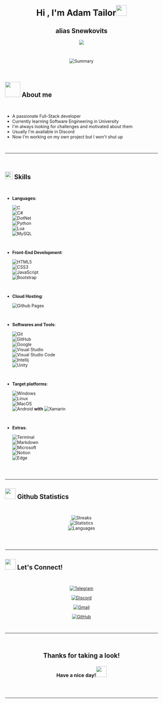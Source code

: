 <h1 align="center"><b>Hi , I'm Adam Tailor</b><img src="https://media.giphy.com/media/hvRJCLFzcasrR4ia7z/giphy.gif" width="35"></h1>
<h2 align="center">alias <b>Snewkovits</b> </h2>

<p align="center">
  <a href="https://github.com/DenverCoder1/readme-typing-svg"><img src="https://readme-typing-svg.herokuapp.com?font=Time+New+Roman&color=cyan&size=25&center=true&vCenter=true&width=600&height=100&lines=I'm+glad+to+see+you+there...;++;Software+Engineering+Student,;Active+Learner/Researcher,;Love+to+learn+new+stuffs..<3"></a>
</p>


<br>

<div align="center">

![Summary](https://github-profile-summary-cards.vercel.app/api/cards/profile-details?username=Snewkovits&theme=github_dark)
	
</div>

<br>

<h2><img src = "https://media3.giphy.com/media/3iyKHMIKg5VWG6qHUm/giphy.gif?cid=ecf05e47k6vye2ctanofs90aup6t97d3bclb1917r7lsfnsw&ep=v1_stickers_search&rid=giphy.gif&ct=s" width="50px"> <b>About me</b></h2>


<br>


- A passionate Full-Stack developer
- Currently learning Software Engineering in University
- I'm always looking for challenges and motivated about them
- Usually I'm available in Discord
- Now I'm working on my own project but I won't shut up

<br>

---

<br>

<h2><img src="https://media1.giphy.com/media/kAm4u0lhDCmXnugz6p/giphy.gif?cid=ecf05e476rg3cn1gt51ik7yjl8gpfl4blm5x992u2ffobd71&ep=v1_stickers_search&rid=giphy.gif&ct=ts" width ="25px"><b> Skills</b></h2>
<br>

<p align="center">

- **Languages**:
    
    ![C](https://img.shields.io/badge/C%20-%232370ED.svg?style=for-the-badge&logo=c&logoColor=white)<br>
    ![C#](https://img.shields.io/badge/C%23-239120?style=for-the-badge&logo=c-sharp&logoColor=white)<br>
    ![DotNet](https://img.shields.io/badge/.NET-5C2D91?style=for-the-badge&logo=.net&logoColor=white)<br>
    ![Python](https://img.shields.io/badge/Python%20-%2314354C.svg?style=for-the-badge&logo=python&logoColor=white)<br>
    ![Lua](https://img.shields.io/badge/Lua-2C2D72?style=for-the-badge&logo=lua&logoColor=white)<br>
    ![MySQL](https://img.shields.io/badge/MySQL-00000F?style=for-the-badge&logo=mysql&logoColor=white)

<br>   
    
- **Front-End Development**:

   ![HTML5](https://img.shields.io/badge/HTML5%20-%23E34F26.svg?style=for-the-badge&logo=html5&logoColor=white)<br>
   ![CSS3](https://img.shields.io/badge/CSS%20-%231572B6.svg?style=for-the-badge&logo=css3&logoColor=white)<br>
   ![JavaScript](https://img.shields.io/badge/JavaScript%20-%23F7DF1E.svg?style=for-the-badge&logo=javascript&logoColor=black)<br>
   ![Bootstrap](https://img.shields.io/badge/Bootstrap-563D7C?style=for-the-badge&logo=bootstrap&logoColor=white)

<br>

- **Cloud Hosting**:

    ![Github Pages](https://img.shields.io/badge/GitHub%20Pages-%23327FC7.svg?style=for-the-badge&logo=github&logoColor=white)
    
<br>

- **Softwares and Tools**:

    ![Git](https://img.shields.io/badge/git-%23F05033.svg?style=for-the-badge&logo=git&logoColor=white)<br>
    ![GitHub](https://img.shields.io/badge/github-%23121011.svg?style=for-the-badge&logo=github&logoColor=white)<br>
    ![Google](https://img.shields.io/badge/google-%234285F4.svg?style=for-the-badge&logo=google&logoColor=white)<br>
    ![Visual Studio](https://img.shields.io/badge/Visual_Studio-5C2D91?style=for-the-badge&logo=visual%20studio&logoColor=white)<br>
    ![Visual Studio Code](https://img.shields.io/badge/Visual%20Studio%20Code-0078d7.svg?style=for-the-badge&logo=visual-studio-code&logoColor=white)<br>
    ![Intellij](https://img.shields.io/badge/IntelliJ_IDEA-000000.svg?style=for-the-badge&logo=intellij-idea&logoColor=white)<br>
    ![Unity](https://img.shields.io/badge/Unity-100000?style=for-the-badge&logo=unity&logoColor=white)

<br>

- **Target platforms**:

    ![Windows](https://img.shields.io/badge/Windows-0078D6?style=for-the-badge&logo=windows&logoColor=white)<br>
    ![Linux](https://img.shields.io/badge/Linux-FCC624?style=for-the-badge&logo=linux&logoColor=black)<br>
    ![MacOS](https://img.shields.io/badge/mac%20os-000000?style=for-the-badge&logo=apple&logoColor=white) <br>
    ![Android](https://img.shields.io/badge/Android-3DDC84?style=for-the-badge&logo=android&logoColor=white) **with** ![Xamarin](https://img.shields.io/badge/Xamarin-3498DB?style=for-the-badge&logo=xamarin&logoColor=white)

<br>

- **Extras**:

    ![Terminal](https://img.shields.io/badge/Terminal-%23054020?style=for-the-badge&logo=gnu-bash&logoColor=white)<br>
    ![Markdown](https://img.shields.io/badge/markdown-%23000000.svg?style=for-the-badge&logo=markdown&logoColor=white)<br>
    ![Microsoft](https://img.shields.io/badge/Microsoft-666666?style=for-the-badge&logo=microsoft&logoColor=white)<br>
    ![Notion](https://img.shields.io/badge/Notion-000000?style=for-the-badge&logo=notion&logoColor=white)<br>
    ![Edge](https://img.shields.io/badge/Microsoft_Edge-0078D7?style=for-the-badge&logo=Microsoft-edge&logoColor=white)


</p>

<br>
<br>

---

<h2><picture><img src="https://media.tenor.com/LSHKMiRdLggAAAAi/statistics-trending-up.gif" width="35px"></picture><b> Github Statistics</b></h2>

<br>

<div align="center">

![Streaks](https://github-readme-streak-stats.herokuapp.com/?user=Snewkovits&theme=github_dark)<br>
![Statistics](https://github-readme-stats.vercel.app/api?username=Snewkovits&theme=github_dark)<br>
![Languages](https://github-readme-stats.vercel.app/api/top-langs/?username=Snewkovits&theme=github_dark)<br>
	
</div>

<br><br>

-----


<h2>
    <picture>
        <img src="https://media4.giphy.com/media/23D8NR89IoZUC9jgsO/giphy.gif?cid=ecf05e47wdgl71vjkyw9iq9uei4o1ojebxs4ybkb6hxzyzk6&ep=v1_stickers_search&rid=giphy.gif&ct=s" width="35">
    </picture>
    <b> Let's Connect!</b>
</h2>

<br>
<div align='center'>

	
<a href="https://t.me/snewkovits">
	
![Telegram](https://img.shields.io/badge/Telegram-2CA5E0?style=for-the-badge&logo=telegram&logoColor=white)
	
</a>
	
<a href="https://discordapp.com/users/313752666977337345">

![Discord](https://img.shields.io/badge/Discord-7289DA?style=for-the-badge&logo=discord&logoColor=white)

</a>
	
<a href="mailto:adam.szabo.915@gmail.com">

![Gmail](https://img.shields.io/badge/Gmail-D14836?style=for-the-badge&logo=gmail&logoColor=white)
	
</a>

<a href="https://github.com/Snewkovits">
	
![GitHub](https://img.shields.io/badge/github-%23121011.svg?style=for-the-badge&logo=github&logoColor=white)
	
</a>
	
	
</div>

<br>

---
<br>

<div align='center'>

## Thanks for taking a look!
### Have a nice day!<img src="https://media.giphy.com/media/hvRJCLFzcasrR4ia7z/giphy.gif" width="35">

</div>
<br>
<br>

---
